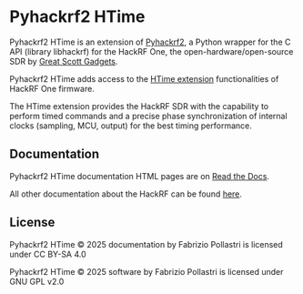 # Pyhackrf2 HTime

Pyhackrf2 HTime is an extension of
[Pyhackrf2](https://github.com/eizemazal/pyhackrf2),
a Python wrapper for the C API (library libhackrf) for the HackRF One,
the open-hardware/open-source SDR by
[Great Scott Gadgets](https://www.greatscottgadgets.com/hackrf/one/).

Pyhackrf2 HTime adds access to the
[HTime extension](https://github.com/fabriziop/hackrf-htime)
functionalities of HackRF One firmware.

The HTime extension provides the HackRF SDR with the
capability to perform timed commands and a precise phase synchronization
of internal clocks (sampling, MCU, output) for the best timing performance.


## Documentation

Pyhackrf2 HTime documentation HTML pages are on
[Read the Docs](https://pyhackrf2-htime.readthedocs.io/en/latest).

All other documentation about the HackRF can be found
[here](https://hackrf.readthedocs.io/en/latest/).


## License

Pyhackrf2 HTime © 2025 documentation by Fabrizio Pollastri is licensed under CC BY-SA 4.0 

Pyhackrf2 HTime © 2025 software by Fabrizio Pollastri is licensed under GNU GPL v2.0

